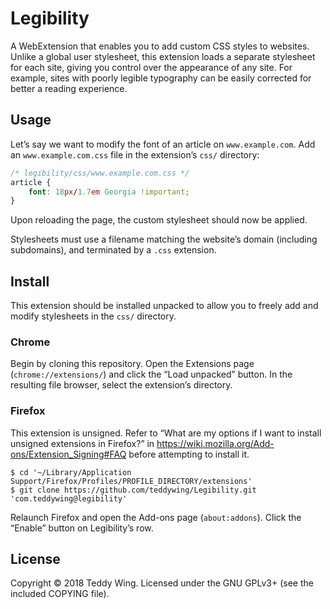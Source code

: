 Legibility
==========

A WebExtension that enables you to add custom CSS styles to websites. Unlike a
global user stylesheet, this extension loads a separate stylesheet for each
site, giving you control over the appearance of any site. For example, sites
with poorly legible typography can be easily corrected for better a reading
experience.


## Usage
Let’s say we want to modify the font of an article on `www.example.com`. Add an
`www.example.com.css` file in the extension’s `css/` directory:

``` css
/* legibility/css/www.example.com.css */
article {
	font: 18px/1.7em Georgia !important;
}
```

Upon reloading the page, the custom stylesheet should now be applied.

Stylesheets must use a filename matching the website’s domain (including
subdomains), and terminated by a `.css` extension.


## Install
This extension should be installed unpacked to allow you to freely add and
modify stylesheets in the `css/` directory.


### Chrome
Begin by cloning this repository. Open the Extensions page
(`chrome://extensions/`) and click the “Load unpacked” button. In the resulting
file browser, select the extension’s directory.


### Firefox
This extension is unsigned. Refer to “What are my options if I want to install
unsigned extensions in Firefox?” in
https://wiki.mozilla.org/Add-ons/Extension_Signing#FAQ before attempting to
install it.

	$ cd '~/Library/Application Support/Firefox/Profiles/PROFILE_DIRECTORY/extensions'
	$ git clone https://github.com/teddywing/Legibility.git 'com.teddywing@legibility'

Relaunch Firefox and open the Add-ons page (`about:addons`). Click the “Enable”
button on Legibility’s row.


## License
Copyright © 2018 Teddy Wing. Licensed under the GNU GPLv3+ (see the included
COPYING file).
